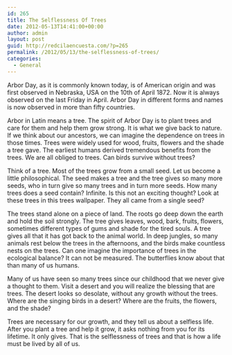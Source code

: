 ```yaml
---
id: 265
title: The Selflessness Of Trees
date: 2012-05-13T14:41:00+00:00
author: admin
layout: post
guid: http://redcilaencuesta.com/?p=265
permalink: /2012/05/13/the-selflessness-of-trees/
categories:
  - General
---
```

Arbor Day, as it is commonly known today, is of American origin and was first observed in Nebraska, USA on the 10th of April 1872. Now it is always observed on the last Friday in April. Arbor Day in different forms and names is now observed in more than fifty countries.

Arbor in Latin means a tree. The spirit of Arbor Day is to plant trees and care for them and help them grow strong. It is what we give back to nature. If we think about our ancestors, we can imagine the dependence on trees in those times. Trees were widely used for wood, fruits, flowers and the shade a tree gave. The earliest humans derived tremendous benefits from the trees. We are all obliged to trees. Can birds survive without trees?

Think of a tree. Most of the trees grow from a small seed. Let us become a little philosophical. The seed makes a tree and the tree gives so many more seeds, who in turn give so many trees and in turn more seeds. How many trees does a seed contain? Infinite. Is this not an exciting thought? Look at these trees in this trees wallpaper. They all came from a single seed?

The trees stand alone on a piece of land. The roots go deep down the earth and hold the soil strongly. The tree gives leaves, wood, bark, fruits, flowers, sometimes different types of gums and shade for the tired souls. A tree gives all that it has got back to the animal world. In deep jungles, so many animals rest below the trees in the afternoons, and the birds make countless nests on the trees. Can one imagine the importance of trees in the ecological balance? It can not be measured. The butterflies know about that than many of us humans. 

Many of us have seen so many trees since our childhood that we never give a thought to them. Visit a desert and you will realize the blessing that are trees. The desert looks so desolate, without any growth without the trees. Where are the singing birds in a desert? Where are the fruits, the flowers, and the shade?

Trees are necessary for our growth, and they tell us about a selfless life. After you plant a tree and help it grow, it asks nothing from you for its lifetime. It only gives. That is the selflessness of trees and that is how a life must be lived by all of us.